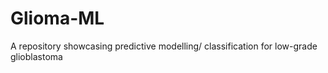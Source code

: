 # Glioma-ML
A repository showcasing predictive modelling/ classification for low-grade glioblastoma
